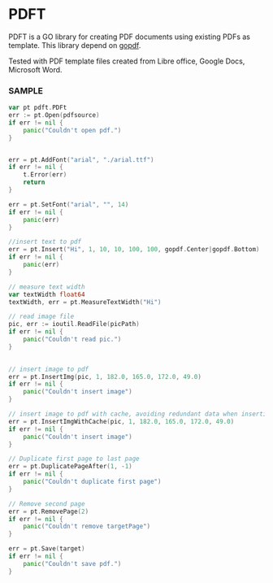 PDFT
====

PDFT is a GO library for creating PDF documents using existing PDFs as template.
This library depend on [gopdf](https://github.com/jlgm/gopdf). 

Tested with PDF template files created from Libre office, Google Docs, Microsoft Word.

 
### SAMPLE
```go
var pt pdft.PDFt
err := pt.Open(pdfsource)
if err != nil {
	panic("Couldn't open pdf.")
}


err = pt.AddFont("arial", "./arial.ttf")
if err != nil {
    t.Error(err)
    return
}

err = pt.SetFont("arial", "", 14)
if err != nil {
    panic(err) 
}

//insert text to pdf
err = pt.Insert("Hi", 1, 10, 10, 100, 100, gopdf.Center|gopdf.Bottom)
if err != nil {
    panic(err) 
}

// measure text width
var textWidth float64
textWidth, err = pt.MeasureTextWidth("Hi")

// read image file
pic, err := ioutil.ReadFile(picPath)
if err != nil {
	panic("Couldn't read pic.")
}

 
// insert image to pdf
err = pt.InsertImg(pic, 1, 182.0, 165.0, 172.0, 49.0)
if err != nil {
	panic("Couldn't insert image")
}

// insert image to pdf with cache, avoiding redundant data when inserting same images many times
err = pt.InsertImgWithCache(pic, 1, 182.0, 165.0, 172.0, 49.0)
if err != nil {
	panic("Couldn't insert image")
}

// Duplicate first page to last page
err = pt.DuplicatePageAfter(1, -1)
if err != nil {
	panic("Couldn't duplicate first page")
}

// Remove second page
err = pt.RemovePage(2)
if err != nil {
	panic("Couldn't remove targetPage")
}

err = pt.Save(target)
if err != nil {
	panic("Couldn't save pdf.")
}
```


